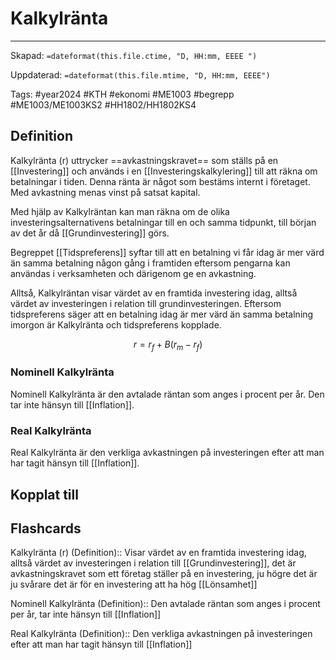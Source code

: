 # Kalkylränta

---
Skapad: `=dateformat(this.file.ctime, "D, HH:mm, EEEE ")`

Uppdaterad: `=dateformat(this.file.mtime, "D, HH:mm, EEEE")`

Tags: #year2024 #KTH #ekonomi #ME1003 #begrepp #ME1003/ME1003KS2 #HH1802/HH1802KS4

## Definition

Kalkylränta (r) uttrycker ==avkastningskravet== som ställs på en [[Investering]] och används i en [[Investeringskalkylering]] till att räkna om betalningar i tiden. Denna ränta är något som bestäms internt i företaget. Med avkastning menas vinst på satsat kapital.

Med hjälp av Kalkylräntan kan man räkna om de olika investeringsalternativens betalningar till en och samma tidpunkt, till början av det år då [[Grundinvestering]] görs.

Begreppet [[Tidspreferens]] syftar till att en betalning vi får idag är mer värd än samma betalning någon gång i framtiden eftersom pengarna kan användas i verksamheten och därigenom ge en avkastning.

Alltså, Kalkylräntan visar värdet av en framtida investering idag, alltså värdet av investeringen i relation till grundinvesteringen. Eftersom tidspreferens säger att en betalning idag är mer värd än samma betalning imorgon är Kalkylränta och tidspreferens kopplade.

$$
r = r_{f} + B (r_{m}-r_{f})
$$

### Nominell Kalkylränta

Nominell Kalkylränta är den avtalade räntan som anges i procent per år. Den tar inte hänsyn till [[Inflation]].

### Real Kalkylränta

Real Kalkylränta är den verkliga avkastningen på investeringen efter att man har tagit hänsyn till [[Inflation]].

## Kopplat till

## Flashcards

Kalkylränta (r) (Definition):: Visar värdet av en framtida investering idag, alltså värdet av investeringen i relation till [[Grundinvestering]], det är avkastningskravet som ett företag ställer på en investering, ju högre det är ju svårare det är för en investering att ha hög [[Lönsamhet]]
<!--SR:!2024-02-25,2,210!2024-04-10,3,266-->

Nominell Kalkylränta (Definition):: Den avtalade räntan som anges i procent per år, tar inte hänsyn till [[Inflation]]

Real Kalkylränta (Definition):: Den verkliga avkastningen på investeringen efter att man har tagit hänsyn till [[Inflation]]
